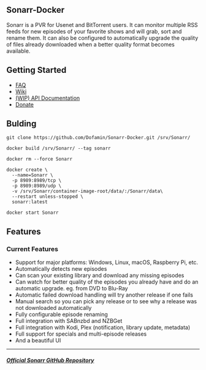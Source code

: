## Sonarr-Docker



Sonarr is a PVR for Usenet and BitTorrent users. It can monitor multiple RSS feeds for new episodes of your favorite shows and will grab, sort and rename them. It can also be configured to automatically upgrade the quality of files already downloaded when a better quality format becomes available.

## Getting Started



* [FAQ](https://wiki.servarr.com/Sonarr_FAQ)
* [Wiki](https://wiki.servarr.com/Sonarr)
* [(WIP) API Documentation](https://github.com/Sonarr/Sonarr/wiki/API)
* [Donate](https://sonarr.tv/donate)

## Bulding

```shell
git clone https://github.com/Dofamin/Sonarr-Docker.git /srv/Sonarr/

docker build /srv/Sonarr/ --tag sonarr 

docker rm --force Sonarr

docker create \
  --name=Sonarr \
  -p 8989:8989/tcp \
  -p 8989:8989/udp \
  -v /srv/Sonarr/container-image-root/data/:/Sonarr/data\
  --restart unless-stopped \
  sonarr:latest

docker start Sonarr

```

## Features

### Current Features

* Support for major platforms: Windows, Linux, macOS, Raspberry Pi, etc.
* Automatically detects new episodes
* Can scan your existing library and download any missing episodes
* Can watch for better quality of the episodes you already have and do an automatic upgrade. eg. from DVD to Blu-Ray
* Automatic failed download handling will try another release if one fails
* Manual search so you can pick any release or to see why a release was not downloaded automatically
* Fully configurable episode renaming
* Full integration with SABnzbd and NZBGet
* Full integration with Kodi, Plex (notification, library update, metadata)
* Full support for specials and multi-episode releases
* And a beautiful UI

---

##### [Official Sonarr GitHub Repository](https://github.com/Sonarr/Sonarr)
